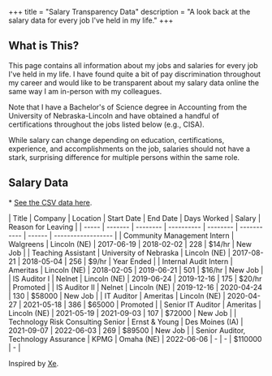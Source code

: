 +++
title = "Salary Transparency Data"
description = "A look back at the salary data for every job I've held in my life."
+++

## What is This?

This page contains all information about my jobs and salaries for every job I've 
held in my life. I have found quite a bit of pay discrimination throughout my 
career and would like to be transparent about my salary data online the same way 
I am in-person with my colleagues.

Note that I have a Bachelor's of Science degree in Accounting from the 
University of Nebraska-Lincoln and have obtained a handful of certifications 
throughout the jobs listed below (e.g., CISA).

While salary can change depending on education, certifications, experience, and 
accomplishments on the job, salaries should not have a stark, surprising 
difference for multiple persons within the same role.

## Salary Data

\* [See the CSV data here](/salary.csv).

<div class="table-container">
| Title | Company | Location | Start Date | End Date | Days Worked | Salary | Reason for Leaving |
| ----- | ------- | -------- | ---------- | -------- | ----------- | ------ | ------------------ |
| Community Management Intern | Walgreens | Lincoln (NE) | 2017-06-19 | 2018-02-02 | 228 | $14/hr | New Job |
| Teaching Assistant | University of Nebraska | Lincoln (NE) | 2017-08-21 | 2018-05-04 | 256 | $9/hr | Year Ended |
| Internal Audit Intern | Ameritas | Lincoln (NE) | 2018-02-05 | 2019-06-21 | 501 | $16/hr | New Job |
| IS Auditor I | Nelnet | Lincoln (NE) | 2019-06-24 | 2019-12-16 | 175 | $20/hr | Promoted |
| IS Auditor II | Nelnet | Lincoln (NE) | 2019-12-16 | 2020-04-24 | 130 | $58000 | New Job |
| IT Auditor | Ameritas | Lincoln (NE) | 2020-04-27 | 2021-05-18 | 386 | $65000 | Promoted |
| Senior IT Auditor | Ameritas | Lincoln (NE) | 2021-05-19 | 2021-09-03 | 107 | $72000 | New Job |
| Technology Risk Consulting Senior | Ernst & Young | Des Moines (IA) | 2021-09-07 | 2022-06-03 | 269 | $89500 | New Job |
| Senior Auditor, Technology Assurance | KPMG | Omaha (NE) | 2022-06-06 | - | - | $110000 | - |
</div>

Inspired by [Xe](https://xeiaso.net/salary-transparency).
